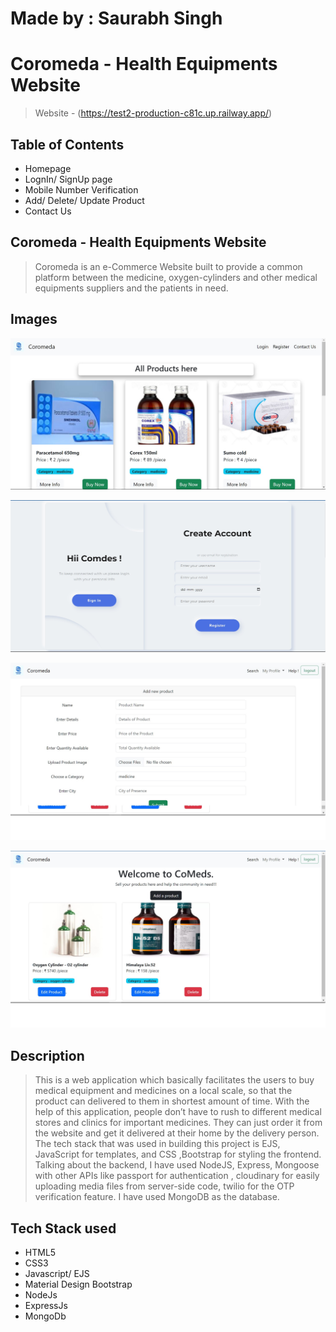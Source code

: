 # Made by : Saurabh Singh

<h1>Coromeda - Health Equipments Website</h1>

> Website - (https://test2-production-c81c.up.railway.app/)

<h2>Table of Contents</h2>

* Homepage
* LognIn/ SignUp page
* Mobile Number Verification
* Add/ Delete/ Update Product
* Contact Us 

<h2>Coromeda - Health Equipments Website</h2>

> Coromeda is an e-Commerce Website built to provide a common platform between the medicine, oxygen-cylinders and other medical equipments suppliers and the patients in need.

<h2>Images</h2>

![HomePage of Website](./public/images/home.jpg)

![Sign In/Sign Up](./public/images/signin.jpg)

![Add Product](./public/images/add.jpg)

![My Product](./public/images/myproduct.jpg)

<h2>Description</h2>

> This is a web application which basically facilitates the users to buy medical equipment and medicines on a local scale, so that the product can delivered to them in shortest amount of time. With the help of this application, people don’t have to rush to different medical stores and clinics for important medicines. They can just order it from the website and get it delivered at their home by the delivery person. The tech stack that was used in building this project is EJS, JavaScript for templates, and CSS ,Bootstrap for styling the frontend. Talking about the backend, I have used NodeJS, Express, Mongoose with other APIs like passport for authentication , cloudinary for easily uploading media files from server-side code, twilio for the OTP verification feature. I have used MongoDB as the database.

<h2>Tech Stack used</h2>

* HTML5
* CSS3
* Javascript/ EJS
* Material Design Bootstrap
* NodeJs
* ExpressJs
* MongoDb
